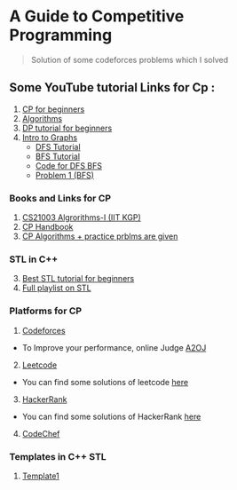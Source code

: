 # A Guide to Competitive Programming 
> Solution of some codeforces problems which I solved 

## Some YouTube tutorial Links for Cp :
1. [CP for beginners](https://www.youtube.com/watch?v=xAeiXy8-9Y8&ab_channel=Errichto)
2. [Algorithms](https://www.youtube.com/playlist?list=PLDN4rrl48XKpZkf03iYFl-O29szjTrs_O)     
3. [ DP tutorial for beginners](https://www.youtube.com/playlist?list=PLfBJlB6T2eOtMXgK3FLUTawHjzpIEySHF)
4. [ Intro to Graphs](https://www.youtube.com/watch?v=xyJxCjweLKE&ab_channel=RachitJain)
   * [DFS Tutorial](https://www.youtube.com/watch?v=FotFj2PeFd8&t=519s&ab_channel=TuringMachines)
   * [BFS Tutorial](https://www.youtube.com/watch?v=uQtX6dfbk0M&t=645s&ab_channel=CodingBlocks)
   * [Code for DFS BFS](https://github.com/DbDibyendu/CP/blob/main/STL/bfs_dfs.cpp)
   * [ Problem 1 (BFS) ](https://www.youtube.com/watch?v=EE_9U798nvQ&ab_channel=RachitJain)

### Books and Links for CP
1. [CS21003 Algrorithms-I (IIT KGP) ](http://cse.iitkgp.ac.in/~palash/Courses/2021Algorithms1-Theory/algo1-2021.html)
1. [CP Handbook](https://cses.fi/book/book.pdf)
2. [CP Algorithms + practice prblms are given](https://cp-algorithms.com/)

### STL in C++
3. [Best STL tutorial for beginners](https://www.youtube.com/playlist?list=PLfBJlB6T2eOvyt21CIX_PMmhOgWHiFVab)
2. [Full playlist on STL](https://www.youtube.com/playlist?list=PLk6CEY9XxSIA-xo3HRYC3M0Aitzdut7AA)
### Platforms for CP

1. [Codeforces](https://codeforces.com/)
- To Improve your performance, online Judge [A2OJ](https://a2oj.com/ladders)
2. [Leetcode](https://leetcode.com/)
  - You can find some solutions of leetcode [here](https://github.com/shruti170901/Leetcode)
3. [HackerRank](https://www.hackerrank.com/)
  - You can find some solutions of HackerRank [here](https://github.com/adityabisoi/ds-algo-solutions)
4. [CodeChef](https://www.codechef.com/)

### Templates in C++ STL
1. [Template1](https://github.com/DbDibyendu/CP/blob/main/STL/MyTemplate.cpp)

